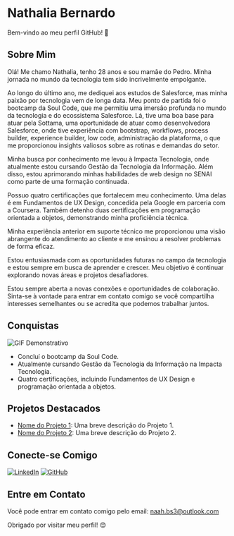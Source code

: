 

# Nathalia Bernardo

Bem-vindo ao meu perfil GitHub! 👋

## Sobre Mim

Olá! Me chamo Nathalia, tenho 28 anos e sou mamãe do Pedro. Minha jornada no mundo da tecnologia tem sido incrivelmente empolgante.

Ao longo do último ano, me dediquei aos estudos de Salesforce, mas minha paixão por tecnologia vem de longa data. Meu ponto de partida foi o bootcamp da Soul Code, que me permitiu uma imersão profunda no mundo da tecnologia e do ecossistema Salesforce. Lá, tive uma boa base para atuar pela Sottama, uma oportunidade de atuar como desenvolvedora Salesforce, onde tive experiência com bootstrap, workflows, process builder, experience builder, low code, administração da plataforma, o que me proporcionou insights valiosos sobre as rotinas e demandas do setor.

Minha busca por conhecimento me levou à Impacta Tecnologia, onde atualmente estou cursando Gestão da Tecnologia da Informação. Além disso, estou aprimorando minhas habilidades de web design no SENAI como parte de uma formação continuada.

Possuo quatro certificações que fortalecem meu conhecimento. Uma delas é em Fundamentos de UX Design, concedida pela Google em parceria com a Coursera. Também detenho duas certificações em programação orientada a objetos, demonstrando minha proficiência técnica.

Minha experiência anterior em suporte técnico me proporcionou uma visão abrangente do atendimento ao cliente e me ensinou a resolver problemas de forma eficaz.

Estou entusiasmada com as oportunidades futuras no campo da tecnologia e estou sempre em busca de aprender e crescer. Meu objetivo é continuar explorando novas áreas e projetos desafiadores.

Estou sempre aberta a novas conexões e oportunidades de colaboração. Sinta-se à vontade para entrar em contato comigo se você compartilha interesses semelhantes ou se acredita que podemos trabalhar juntos.

## Conquistas
![GIF Demonstrativo](https://media.tenor.com/bCfpwMjfAi0AAAAC/cat-typing.gif)


- Concluí o bootcamp da Soul Code.
- Atualmente cursando Gestão da Tecnologia da Informação na Impacta Tecnologia.
- Quatro certificações, incluindo Fundamentos de UX Design e programação orientada a objetos.


## Projetos Destacados

- [Nome do Projeto 1](link_do_projeto_1): Uma breve descrição do Projeto 1.
- [Nome do Projeto 2](link_do_projeto_2): Uma breve descrição do Projeto 2.

## Conecte-se Comigo


[![LinkedIn](https://img.shields.io/badge/LinkedIn-NathaliaBernardo-blue)](https://www.linkedin.com/in/nathalia-bernardo-636488186/)
[![GitHub](https://img.shields.io/badge/GitHub-NathaliaBernardo-green)](link_do_seu_repositorio_no_github)



## Entre em Contato

Você pode entrar em contato comigo pelo email: naah.bs3@outlook.com

Obrigado por visitar meu perfil! 😊






